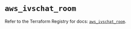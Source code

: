 # `aws_ivschat_room`

Refer to the Terraform Registry for docs: [`aws_ivschat_room`](https://registry.terraform.io/providers/hashicorp/aws/6.11.0/docs/resources/ivschat_room).
